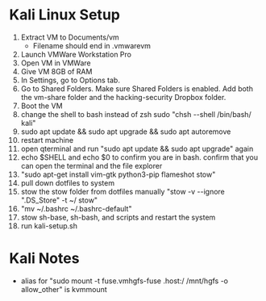 # Kali Linux Setup

01. Extract VM to Documents/vm
	- Filename should end in .vmwarevm
02. Launch VMWare Workstation Pro
03. Open VM in VMWare
04. Give VM 8GB of RAM
05. In Settings, go to Options tab.
06. Go to Shared Folders. Make sure Shared Folders is enabled. Add both the vm-share folder and the hacking-security Dropbox folder.
07. Boot the VM
08. change the shell to bash instead of zsh sudo "chsh --shell /bin/bash/ kali"
09. sudo apt update && sudo apt upgrade && sudo apt autoremove
10. restart machine
11. open qterminal and run "sudo apt update && sudo apt upgrade" again
12. echo $SHELL and echo $0 to confirm you are in bash. confirm that you can open the terminal and the file explorer
13. "sudo apt-get install vim-gtk python3-pip flameshot stow"
14. pull down dotfiles to system
15. stow the stow folder from dotfiles manually "stow -v --ignore ".DS_Store" -t ~/ stow"
16. "mv ~/.bashrc ~/.bashrc-default"
17. stow sh-base, sh-bash, and scripts and restart the system
18. run kali-setup.sh

# Kali Notes
- alias for "sudo mount -t fuse.vmhgfs-fuse .host:/ /mnt/hgfs -o allow_other" is kvmmount
